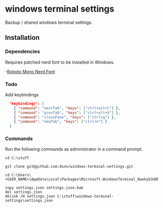 # windows terminal settings

Backup / shared windows terminal settings.

## Installation

### Dependencies

Requires patched nerd font to be installed in Windows.

-[Roboto Mono Nerd Font](https://github.com/ryanoasis/nerd-fonts/releases)

### Todo

Add keybindings

```json
  "keybindings": [
    { "command": "nextTab", "keys": ["ctrl+alt+l"] },
    { "command": "prevTab", "keys": ["ctrl+alt+h"] },
    { "command": "closePane", "keys": ["ctrl+q"] },
    { "command": "newTab", "keys": ["ctrl+n"] }
  ]
```

### Commands

Run the following commands as administrator in a command prompt.

```shell
cd C:\stuff

git clone git@github.com:dsnn/windows-terminal-settings.git

cd C:\Users\<USER_NAME>\AppData\Local\Packages\Microsoft.WindowsTerminal_8wekyb3d8bbwe\LocalState\

copy settings.json settings.json.bak
del settings.json
mklink /H settings.json C:\stuff\windows-terminal-settings\settings.json
```
